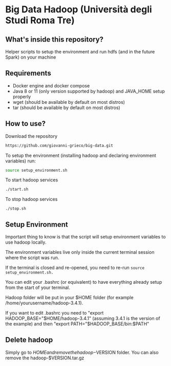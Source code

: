 # Big Data Hadoop (Università degli Studi Roma Tre)
## What's inside this repository?
Helper scripts to setup the environment and run hdfs (and in the future Spark) on your machine

## Requirements
- Docker engine and docker compose
- Java 8 or 11 (only version supported by hadoop) and JAVA_HOME setup properly
- wget (should be available by default on most distros)
- tar (should be available by default on most distros)

## How to use?
Download the repository
```bash
https://github.com/giovanni-grieco/big-data.git
```

To setup the environment (installing hadoop and declaring environment variables) run:
```bash
source setup_environment.sh
```

To start hadoop services
```bash
./start.sh
```

To stop hadoop services
```
./stop.sh
```

## Setup Environment
Important thing to know is that the script will setup environment variables to use hadoop locally. 

The environment variables live only inside the current terminal session where the script was run.

If the terminal is closed and re-opened, you need to re-run ```source setup_environment.sh.```

You can edit your .bashrc (or equivalent) to have everything already setup from the start of your terminal.

Hadoop folder will be put in your $HOME folder (for example /home/yourusername/hadoop-3.4.1).

If you want to edit .bashrc you need to "export HADOOP_BASE="$HOME/hadoop-3.4.1" (assuming 3.4.1 is the version of the example) and then "export PATH="$HADOOP_BASE/bin:$PATH"

## Delete hadoop
Simply go to $HOME and remove the hadoop-$VERSION folder. You can also remove the hadoop-$VERSION.tar.gz
